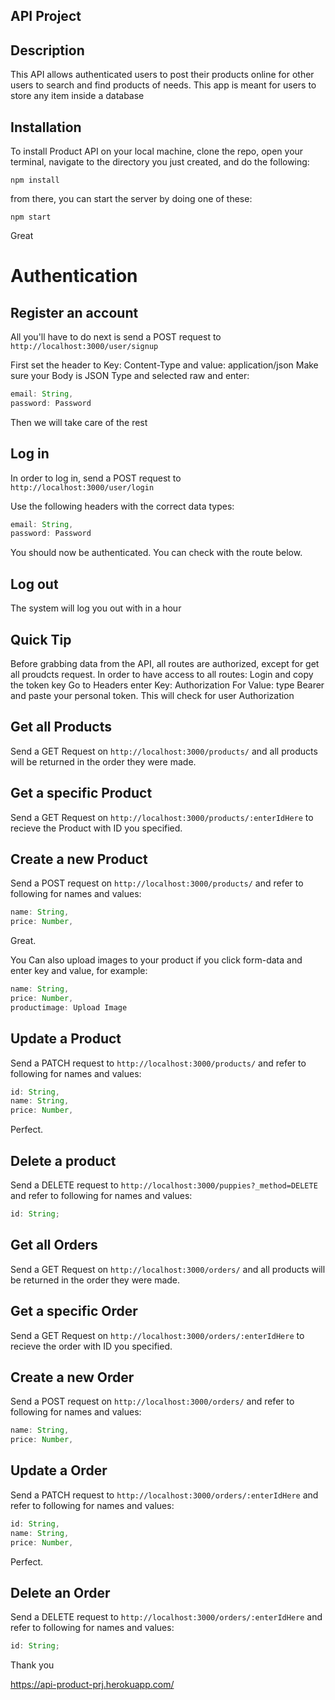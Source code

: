 ## API Project

## Description

This API allows authenticated users to post their products online for other users to search and find products of needs. This app is meant for users to store any item inside a database

## Installation

To install Product API on your local machine, clone the repo, open your terminal, navigate to the directory you just created, and do the following:

```
npm install
```

from there, you can start the server by doing one of these:

```
npm start
```

Great

# Authentication

## Register an account

All you'll have to do next is send a POST request to `http://localhost:3000/user/signup`

First set the header to Key: Content-Type and value: application/json
Make sure your Body is JSON Type and selected raw and enter:

```js
email: String,
password: Password
```

Then we will take care of the rest

## Log in

In order to log in, send a POST request to `http://localhost:3000/user/login`

Use the following headers with the correct data types:

```js
email: String,
password: Password
```

You should now be authenticated. You can check with the route below.

## Log out

The system will log you out with in a hour

## Quick Tip

Before grabbing data from the API, all routes are authorized, except for get all proudcts request. In order to have access to all routes:
Login and copy the token key
Go to Headers enter Key: Authorization
For Value: type Bearer and paste your personal token.
This will check for user Authorization

## Get all Products

Send a GET Request on `http://localhost:3000/products/` and all products will be returned in the order they were made.

## Get a specific Product

Send a GET Request on `http://localhost:3000/products/:enterIdHere` to recieve the Product with ID you specified.

## Create a new Product

Send a POST request on `http://localhost:3000/products/` and refer to following for names and values:

```js
name: String,
price: Number,

```

Great.

You Can also upload images to your product if you click form-data and enter key and value, for example:

```js
name: String,
price: Number,
productimage: Upload Image


```

## Update a Product

Send a PATCH request to `http://localhost:3000/products/` and refer to following for names and values:

```js
id: String,
name: String,
price: Number,
```

Perfect.

## Delete a product

Send a DELETE request to `http://localhost:3000/puppies?_method=DELETE` and refer to following for names and values:

```js
id: String;
```

## Get all Orders

Send a GET Request on `http://localhost:3000/orders/` and all products will be returned in the order they were made.

## Get a specific Order

Send a GET Request on `http://localhost:3000/orders/:enterIdHere` to recieve the order with ID you specified.

## Create a new Order

Send a POST request on `http://localhost:3000/orders/` and refer to following for names and values:

```js
name: String,
price: Number,

```

## Update a Order

Send a PATCH request to `http://localhost:3000/orders/:enterIdHere` and refer to following for names and values:

```js
id: String,
name: String,
price: Number,
```

Perfect.

## Delete an Order

Send a DELETE request to `http://localhost:3000/orders/:enterIdHere` and refer to following for names and values:

```js
id: String;
```

Thank you

https://api-product-prj.herokuapp.com/
